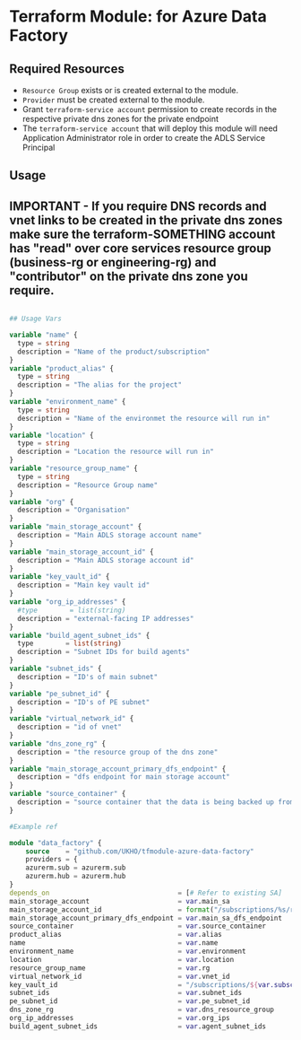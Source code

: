 # Terraform Module: for Azure Data Factory 

##

## Required Resources

- `Resource Group` exists or is created external to the module.
- `Provider` must be created external to the module.
- Grant `terraform-service account` permission to create records in the respective private dns zones for the private endpoint
- The `terraform-service account` that will deploy this module will need Application Administrator role in order to create the ADLS Service Principal

## Usage

## IMPORTANT - If you require DNS records and vnet links to be created in the private dns zones make sure the terraform-SOMETHING account has "read" over core services resource group (business-rg or engineering-rg) and "contributor" on the private dns zone you require.


```terraform

## Usage Vars

variable "name" {
  type = string
  description = "Name of the product/subscription"
}
variable "product_alias" {
  type = string
  description = "The alias for the project"
}
variable "environment_name" {
  type = string
  description = "Name of the environmet the resource will run in"
}
variable "location" {
  type = string
  description = "Location the resource will run in"
}
variable "resource_group_name" {
  type = string
  description = "Resource Group name"
}
variable "org" {
  description = "Organisation"
}
variable "main_storage_account" {
  description = "Main ADLS storage account name"
}
variable "main_storage_account_id" {
  description = "Main ADLS storage account id"
}
variable "key_vault_id" {
  description = "Main key vault id"
}
variable "org_ip_addresses" {
  #type        = list(string)
  description = "external-facing IP addresses"
}
variable "build_agent_subnet_ids" {
  type        = list(string)
  description = "Subnet IDs for build agents"
}
variable "subnet_ids" {
  description = "ID's of main subnet"
}
variable "pe_subnet_id" {
  description = "ID's of PE subnet"
}
variable "virtual_network_id" {
  description = "id of vnet"
}
variable "dns_zone_rg" {
  description = "the resource group of the dns zone"
}
variable "main_storage_account_primary_dfs_endpoint" {
  description = "dfs endpoint for main storage account"
}
variable "source_container" {
  description = "source container that the data is being backed up from"
}

#Example ref

module "data_factory" {
    source    = "github.com/UKHO/tfmodule-azure-data-factory"
    providers = {
    azurerm.sub = azurerm.sub
    azurerm.hub = azurerm.hub
} 
depends_on                                = [# Refer to existing SA]
main_storage_account                      = var.main_sa
main_storage_account_id                   = format("/subscriptions/%s/resourceGroups/%s/providers/Microsoft.Storage/storageAccounts/%s", var.subscription_id, var.rg, azurerm_storage_account.edu_storage_account_data.name)
main_storage_account_primary_dfs_endpoint = var.main_sa_dfs_endpoint
source_container                          = var.source_container
product_alias                             = var.alias
name                                      = var.name
environment_name                          = var.environment
location                                  = var.location
resource_group_name                       = var.rg
virtual_network_id                        = var.vnet_id
key_vault_id                              = "/subscriptions/${var.subscription_id}/resourceGroups/${var.rg}/providers/Microsoft.KeyVault/vaults/${var.key_vault}"
subnet_ids                                = var.subnet_ids
pe_subnet_id                              = var.pe_subnet_id
dns_zone_rg                               = var.dns_resource_group
org_ip_addresses                          = var.org_ips
build_agent_subnet_ids                    = var.agent_subnet_ids